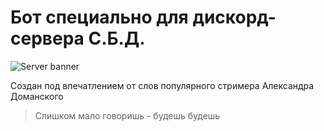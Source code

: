 <h1>Бот специально для дискорд-сервера С.Б.Д.</h1>

![Server banner](https://cdn.discordapp.com/attachments/451693563017822228/862004085695447080/5.png)

Создан под впечатлением от слов популярного стримера Александра Доманского
>Слишком мало говоришь - будешь будешь
